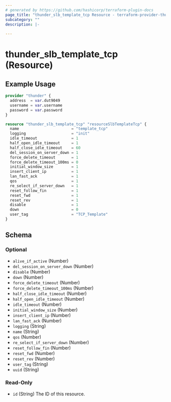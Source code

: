 ```yaml
---
# generated by https://github.com/hashicorp/terraform-plugin-docs
page_title: "thunder_slb_template_tcp Resource - terraform-provider-thunder"
subcategory: ""
description: |-
  
---
```


# thunder_slb_template_tcp (Resource)



## Example Usage

```terraform
provider "thunder" {
  address  = var.dut9049
  username = var.username
  password = var.password
}

resource "thunder_slb_template_tcp" "resourceSlbTemplateTcp" {
  name                       = "template_tcp"
  logging                    = "init"
  idle_timeout               = 1
  half_open_idle_timeout     = 1
  half_close_idle_timeout    = 60
  del_session_on_server_down = 1
  force_delete_timeout       = 1
  force_delete_timeout_100ms = 0
  initial_window_size        = 1
  insert_client_ip           = 1
  lan_fast_ack               = 1
  qos                        = 1
  re_select_if_server_down   = 1
  reset_follow_fin           = 1
  reset_fwd                  = 1
  reset_rev                  = 1
  disable                    = 1
  down                       = 0
  user_tag                   = "TCP_Template"
}
```

<!-- schema generated by tfplugindocs -->
## Schema

### Optional

- `alive_if_active` (Number)
- `del_session_on_server_down` (Number)
- `disable` (Number)
- `down` (Number)
- `force_delete_timeout` (Number)
- `force_delete_timeout_100ms` (Number)
- `half_close_idle_timeout` (Number)
- `half_open_idle_timeout` (Number)
- `idle_timeout` (Number)
- `initial_window_size` (Number)
- `insert_client_ip` (Number)
- `lan_fast_ack` (Number)
- `logging` (String)
- `name` (String)
- `qos` (Number)
- `re_select_if_server_down` (Number)
- `reset_follow_fin` (Number)
- `reset_fwd` (Number)
- `reset_rev` (Number)
- `user_tag` (String)
- `uuid` (String)

### Read-Only

- `id` (String) The ID of this resource.


